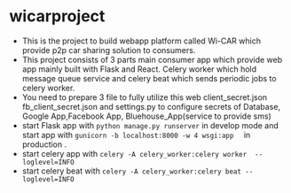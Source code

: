 # wicarproject

* This is the project to build webapp platform called Wi-CAR which provide p2p car sharing solution to consumers.
* This project consists of 3 parts main consumer app which provide web app mainly built with Flask and React. Celery worker which hold message queue service and celery beat which sends periodic jobs to celery worker.
* You need to prepare 3 file to fully utilize this web client_secret.json fb_client_secret.json and settings.py to configure secrets of Database, Google App,Facebook App, Bluehouse_App(service to provide sms)
* start Flask app with `python manage.py runserver` in develop mode and  start app with `gunicorn -b localhost:8000 -w 4 wsgi:app  ` in production .
* start celery app with `celery -A celery_worker:celery worker  --loglevel=INFO`
* start celery beat with `celery -A celery_worker:celery beat --loglevel=INFO`
